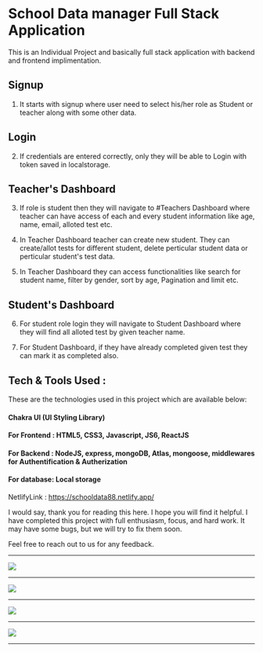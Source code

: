 # School Data manager Full Stack Application

This is an Individual Project and basically full stack application with backend and frontend implimentation.

## Signup
1. It starts with signup where user need to select his/her role as Student or teacher along with some other data.

## Login
2. If credentials are entered correctly, only they will be able to Login with token saved in localstorage.

## Teacher's Dashboard
3. If role is student then they will navigate to #Teachers Dashboard where teacher can have access of each and every student information like age, name, email, alloted test etc.

4. In Teacher Dashboard teacher can create new student. They can create/allot tests for different student, delete perticular student data or perticular student's test data.

5. In Teacher Dashboard they can access functionalities like search for student name, filter by gender, sort by age, Pagination and limit etc.

## Student's Dashboard
6. For student role login they will navigate to Student Dashboard where they will find all alloted test by given teacher name.

7. For Student Dashboard, if they have already completed given test they can mark it as completed also.


## Tech & Tools Used :

These are the technologies used in this project which are available below:


#### Chakra UI (UI Styling Library)
#### For Frontend : HTML5, CSS3, Javascript, JS6, ReactJS
#### For Backend : NodeJS, express, mongoDB, Atlas, mongoose, middlewares for Authentification & Autherization
#### For database: Local storage


NetlifyLink : https://schooldata88.netlify.app/

I would say, thank you for reading this here. I hope you will find it helpful. I have completed this project with full enthusiasm, focus, and hard work. It may have some bugs, but we will try to fix them soon.

Feel free to reach out to us for any feedback.

<hr>



<img src="https://user-images.githubusercontent.com/101566134/193666001-9ee084b8-a8c7-439c-bda0-99d3a3576220.png"/><hr>
<img src="https://user-images.githubusercontent.com/101566134/193666103-d2a5eb2d-2c5b-47e2-9caf-88a54e529679.png"/><hr>
<img src="https://user-images.githubusercontent.com/101566134/193666166-b5653624-a8b7-406e-8c1e-06d35f0b0f1a.png"/><hr>
<img src="https://user-images.githubusercontent.com/101566134/193666582-57be9661-9b4f-48f2-8cb1-8c09abc6ff15.png"/><hr>

